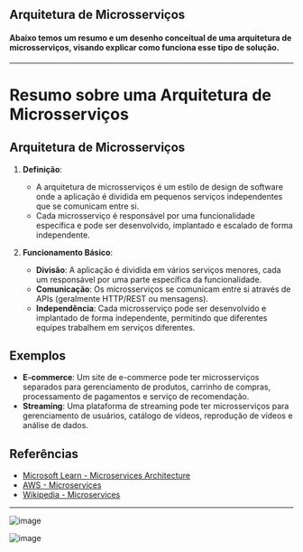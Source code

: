 ## Arquitetura de Microsserviços

#### Abaixo temos um resumo e um desenho conceitual de uma arquitetura de microsserviços, visando explicar como funciona esse tipo de solução.

---

# Resumo sobre uma Arquitetura de Microsserviços

## Arquitetura de Microsserviços

1. **Definição**:
   - A arquitetura de microsserviços é um estilo de design de software onde a aplicação é dividida em pequenos serviços independentes que se comunicam entre si.
   - Cada microsserviço é responsável por uma funcionalidade específica e pode ser desenvolvido, implantado e escalado de forma independente.

2. **Funcionamento Básico**:
   - **Divisão**: A aplicação é dividida em vários serviços menores, cada um responsável por uma parte específica da funcionalidade.
   - **Comunicação**: Os microsserviços se comunicam entre si através de APIs (geralmente HTTP/REST ou mensagens).
   - **Independência**: Cada microsserviço pode ser desenvolvido e implantado de forma independente, permitindo que diferentes equipes trabalhem em serviços diferentes.

## Exemplos

- **E-commerce**: Um site de e-commerce pode ter microsserviços separados para gerenciamento de produtos, carrinho de compras, processamento de pagamentos e serviço de recomendação.
- **Streaming**: Uma plataforma de streaming pode ter microsserviços para gerenciamento de usuários, catálogo de vídeos, reprodução de vídeos e análise de dados.

## Referências

- [Microsoft Learn - Microservices Architecture](https://learn.microsoft.com/en-us/azure/architecture/guide/architecture-styles/microservices)
- [AWS - Microservices](https://aws.amazon.com/microservices/)
- [Wikipedia - Microservices](https://en.wikipedia.org/wiki/Microservices)


---

![image](https://github.com/user-attachments/assets/6edbdf09-6566-41fc-a388-2c71c4acb62f)

![image](https://github.com/user-attachments/assets/7529335d-52b7-4927-aef0-027e1021dba4)


